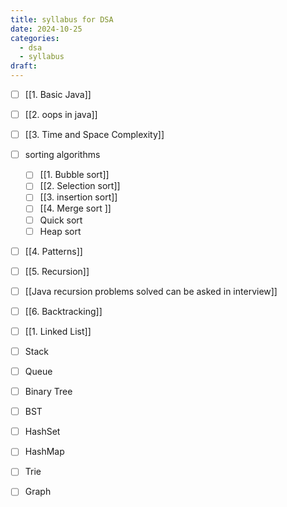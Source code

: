 ```yaml
---
title: syllabus for DSA
date: 2024-10-25
categories:
  - dsa
  - syllabus
draft:
---
```



- [ ] [[1. Basic Java]]
- [ ] [[2. oops in java]]
- [ ] [[3. Time and Space Complexity]]
- [ ] sorting algorithms
	- [ ] [[1. Bubble sort]]
	- [ ] [[2. Selection sort]]
	- [ ] [[3. insertion sort]] 
	- [ ] [[4. Merge sort ]]
	- [ ] Quick sort
	- [ ] Heap sort
- [ ] [[4. Patterns]]
- [ ] [[5. Recursion]]
- [ ] [[Java recursion problems solved can be asked in interview]]
- [ ] [[6. Backtracking]]
- [ ] [[1. Linked List]]
- [ ] Stack
- [ ] Queue
- [ ] Binary Tree
- [ ] BST
- [ ] HashSet
- [ ] HashMap
- [ ] Trie
- [ ] Graph



